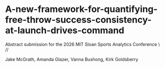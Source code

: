 # A-new-framework-for-quantifying-free-throw-success-consistency-at-launch-drives-command
Abstract submission for the 2026 MIT Sloan Sports Analytics Conference \\ //

Jake McGrath, Amanda Glazer, Vanna Bushong, Kirk Goldsberry

